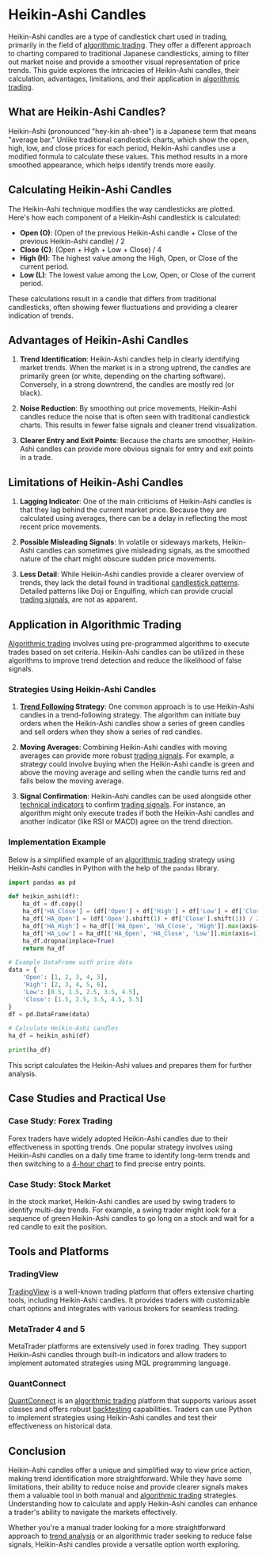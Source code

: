 # Heikin-Ashi Candles

Heikin-Ashi candles are a type of candlestick chart used in trading, primarily in the field of [algorithmic trading](../a/algorithmic_trading.md). They offer a different approach to charting compared to traditional Japanese candlesticks, aiming to filter out market noise and provide a smoother visual representation of price trends. This guide explores the intricacies of Heikin-Ashi candles, their calculation, advantages, limitations, and their application in [algorithmic trading](../a/algorithmic_trading.md).

## What are Heikin-Ashi Candles?

Heikin-Ashi (pronounced "hey-kin ah-shee") is a Japanese term that means "average bar." Unlike traditional candlestick charts, which show the open, high, low, and close prices for each period, Heikin-Ashi candles use a modified formula to calculate these values. This method results in a more smoothed appearance, which helps identify trends more easily.

## Calculating Heikin-Ashi Candles

The Heikin-Ashi technique modifies the way candlesticks are plotted. Here's how each component of a Heikin-Ashi candlestick is calculated:

- **Open (O)**: (Open of the previous Heikin-Ashi candle + Close of the previous Heikin-Ashi candle) / 2
- **Close (C)**: (Open + High + Low + Close) / 4
- **High (H)**: The highest value among the High, Open, or Close of the current period.
- **Low (L)**: The lowest value among the Low, Open, or Close of the current period.

These calculations result in a candle that differs from traditional candlesticks, often showing fewer fluctuations and providing a clearer indication of trends.

## Advantages of Heikin-Ashi Candles

1. **Trend Identification**: Heikin-Ashi candles help in clearly identifying market trends. When the market is in a strong uptrend, the candles are primarily green (or white, depending on the charting software). Conversely, in a strong downtrend, the candles are mostly red (or black).

2. **Noise Reduction**: By smoothing out price movements, Heikin-Ashi candles reduce the noise that is often seen with traditional candlestick charts. This results in fewer false signals and cleaner trend visualization.

3. **Clearer Entry and Exit Points**: Because the charts are smoother, Heikin-Ashi candles can provide more obvious signals for entry and exit points in a trade.

## Limitations of Heikin-Ashi Candles

1. **Lagging Indicator**: One of the main criticisms of Heikin-Ashi candles is that they lag behind the current market price. Because they are calculated using averages, there can be a delay in reflecting the most recent price movements.

2. **Possible Misleading Signals**: In volatile or sideways markets, Heikin-Ashi candles can sometimes give misleading signals, as the smoothed nature of the chart might obscure sudden price movements.

3. **Less Detail**: While Heikin-Ashi candles provide a clearer overview of trends, they lack the detail found in traditional [candlestick patterns](../c/candlestick_patterns.md). Detailed patterns like Doji or Engulfing, which can provide crucial [trading signals](../t/trading_signals.md), are not as apparent.

## Application in Algorithmic Trading

[Algorithmic trading](../a/algorithmic_trading.md) involves using pre-programmed algorithms to execute trades based on set criteria. Heikin-Ashi candles can be utilized in these algorithms to improve trend detection and reduce the likelihood of false signals.

### Strategies Using Heikin-Ashi Candles

1. **[Trend Following](../t/trend_following.md) Strategy**: One common approach is to use Heikin-Ashi candles in a trend-following strategy. The algorithm can initiate buy orders when the Heikin-Ashi candles show a series of green candles and sell orders when they show a series of red candles.

2. **Moving Averages**: Combining Heikin-Ashi candles with moving averages can provide more robust [trading signals](../t/trading_signals.md). For example, a strategy could involve buying when the Heikin-Ashi candle is green and above the moving average and selling when the candle turns red and falls below the moving average.

3. **Signal Confirmation**: Heikin-Ashi candles can be used alongside other [technical indicators](../t/technical_indicators.md) to confirm [trading signals](../t/trading_signals.md). For instance, an algorithm might only execute trades if both the Heikin-Ashi candles and another indicator (like RSI or MACD) agree on the trend direction.

### Implementation Example

Below is a simplified example of an [algorithmic trading](../a/algorithmic_trading.md) strategy using Heikin-Ashi candles in Python with the help of the `pandas` library.

```python
import pandas as pd

def heikin_ashi(df):
    ha_df = df.copy()
    ha_df['HA_Close'] = (df['Open'] + df['High'] + df['Low'] + df['Close']) / 4
    ha_df['HA_Open'] = (df['Open'].shift(1) + df['Close'].shift(1)) / 2
    ha_df['HA_High'] = ha_df[['HA_Open', 'HA_Close', 'High']].max(axis=1)
    ha_df['HA_Low'] = ha_df[['HA_Open', 'HA_Close', 'Low']].min(axis=1)
    ha_df.dropna(inplace=True)
    return ha_df

# Example DataFrame with price data
data = {
    'Open': [1, 2, 3, 4, 5],
    'High': [2, 3, 4, 5, 6],
    'Low': [0.5, 1.5, 2.5, 3.5, 4.5],
    'Close': [1.5, 2.5, 3.5, 4.5, 5.5]
}
df = pd.DataFrame(data)

# Calculate Heikin-Ashi candles
ha_df = heikin_ashi(df)

print(ha_df)
```

This script calculates the Heikin-Ashi values and prepares them for further analysis.

## Case Studies and Practical Use

### Case Study: Forex Trading

Forex traders have widely adopted Heikin-Ashi candles due to their effectiveness in spotting trends. One popular strategy involves using Heikin-Ashi candles on a daily time frame to identify long-term trends and then switching to a [4-hour chart](../1/4-hour_chart.md) to find precise entry points.

### Case Study: Stock Market

In the stock market, Heikin-Ashi candles are used by swing traders to identify multi-day trends. For example, a swing trader might look for a sequence of green Heikin-Ashi candles to go long on a stock and wait for a red candle to exit the position.

## Tools and Platforms

### TradingView

[TradingView](https://www.tradingview.com) is a well-known trading platform that offers extensive charting tools, including Heikin-Ashi candles. It provides traders with customizable chart options and integrates with various brokers for seamless trading.

### MetaTrader 4 and 5

MetaTrader platforms are extensively used in forex trading. They support Heikin-Ashi candles through built-in indicators and allow traders to implement automated strategies using MQL programming language.

### QuantConnect

[QuantConnect](https://www.quantconnect.com) is an [algorithmic trading](../a/algorithmic_trading.md) platform that supports various asset classes and offers robust [backtesting](../b/backtesting.md) capabilities. Traders can use Python to implement strategies using Heikin-Ashi candles and test their effectiveness on historical data.

## Conclusion

Heikin-Ashi candles offer a unique and simplified way to view price action, making trend identification more straightforward. While they have some limitations, their ability to reduce noise and provide clearer signals makes them a valuable tool in both manual and [algorithmic trading](../a/algorithmic_trading.md) strategies. Understanding how to calculate and apply Heikin-Ashi candles can enhance a trader's ability to navigate the markets effectively.

Whether you're a manual trader looking for a more straightforward approach to [trend analysis](../t/trend_analysis.md) or an algorithmic trader seeking to reduce false signals, Heikin-Ashi candles provide a versatile option worth exploring.
